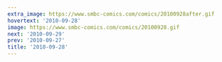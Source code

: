 ```yaml
---
extra_image: https://www.smbc-comics.com/comics/20100928after.gif
hovertext: '2010-09-28'
image: https://www.smbc-comics.com/comics/20100928.gif
next: '2010-09-29'
prev: '2010-09-27'
title: '2010-09-28'
---
```

